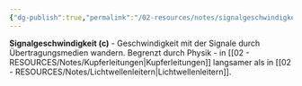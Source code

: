 ```yaml
---
{"dg-publish":true,"permalink":"/02-resources/notes/signalgeschwindigkeit/","tags":["informatik/netzwerk/physik","übertragung/geschwindigkeit"],"noteIcon":"","updated":"2025-10-29T12:59:10.241+01:00"}
---
```



**Signalgeschwindigkeit (c)** - Geschwindigkeit mit der Signale durch Übertragungsmedien wandern.
Begrenzt durch Physik - in [[02 - RESOURCES/Notes/Kupferleitungen\|Kupferleitungen]] langsamer als in [[02 - RESOURCES/Notes/Lichtwellenleitern\|Lichtwellenleitern]].